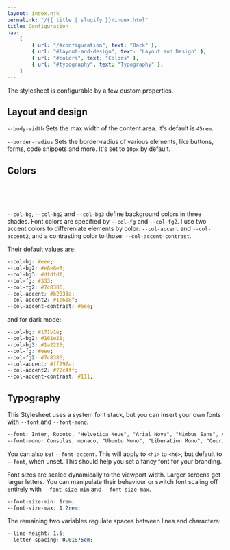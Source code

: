 ```yaml
---
layout: index.njk
permalink: "/{{ title | slugify }}/index.html"
title: Configuration
nav:
    [
        { url: "/#configuration", text: "Back" },
        { url: "#layout-and-design", text: "Layout and Design" },
        { url: "#colors", text: "Colors" },
        { url: "#typography", text: "Typography" },
    ]
---
```


The stylesheet is configurable by a few custom properties.

## Layout and design

`--body-width` Sets the max width of the content area. It's default is `45rem`.

`--border-radius` Sets the border-radius of various elements, like buttons, forms, code snippets and more. It's set to `10px` by default.

## Colors

<style>
    .colors-demo {
        display: flex;
        gap: 1rem;
    }

    .colors-demo > div {
        aspect-ratio: 1;
        flex: 1 1 100px;
    }
</style>
<div class="colors-demo">
    <div style="background:var(--col-bg)"></div>
    <div style="background:var(--col-bg2)"></div>
    <div style="background:var(--col-bg3)"></div>
    <div style="background:var(--col-fg)"></div>
    <div style="background:var(--col-fg2)"></div>
    <div style="background:var(--col-accent)"></div>
    <div style="background:var(--col-accent2)"></div>
    <div style="background:var(--col-accent-contrast)"></div>
</div>

`--col-bg`, `--col-bg2` and `--col-bg3` define background colors in three shades. Font colors are specified by `--col-fg` and `--col-fg2`. I use two accent colors to differeniate elements by color: `--col-accent` and `--col-accent2`, and a contrasting color to those: `--col-accent-contrast`.

Their default values are:

```css
--col-bg: #eee;
--col-bg2: #e8e8e8;
--col-bg3: #dfdfdf;
--col-fg: #333;
--col-fg2: #7c8386;
--col-accent: #b2033a;
--col-accent2: #1c618f;
--col-accent-contrast: #eee;
```

and for dark mode:

```css
--col-bg: #171b1e;
--col-bg2: #161e21;
--col-bg3: #1a2225;
--col-fg: #eee;
--col-fg2: #7c8386;
--col-accent: #ff297a;
--col-accent2: #72c4ff;
--col-accent-contrast: #111;
```

## Typography

This Stylesheet uses a system font stack, but you can insert your own fonts with `--font` and `--font-mono`.

```css
--font: Inter, Roboto, "Helvetica Neue", "Arial Nova", "Nimbus Sans", Arial, sans-serif;
--font-mono: Consolas, monaco, "Ubuntu Mono", "Liberation Mono", "Courier New", Courier, monospace;
```

You can also set `--font-accent`. This will apply to `<h1>` to `<h6>`, but default to `--font`, when unset. This should help you set a fancy font for your branding.

Font sizes are scaled dynamically to the viewport width. Larger screens get larger letters. You can manipulate their behaviour or switch font scaling off entirely with `--font-size-min` and `--font-size-max`.

```css
--font-size-min: 1rem;
--font-size-max: 1.2rem;
```

The remaining two variables regulate spaces between lines and characters:

```css
--line-height: 1.6;
--letter-spacing: 0.01875em;
```
